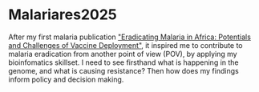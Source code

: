 # Malariares2025
After my first malaria publication ["Eradicating Malaria in Africa: Potentials and Challenges of Vaccine Deployment"](https://bjbabs.org/index.php/bjbabs/article/view/318), it inspired me to contribute to malaria eradication from another point of view (POV), by applying my bioinfomatics skillset. I need to see firsthand what is happening in the genome, and what is causing resistance? Then how does my findings inform policy and decision making.
